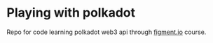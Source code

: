 # Playing with polkadot

Repo for code learning polkadot web3 api through [figment.io](https://figment.io/) course.

